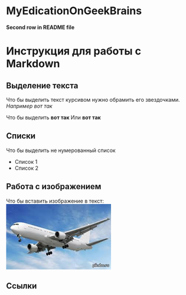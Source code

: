 # MyEdicationOnGeekBrains

**Second row in README file**
# Инструкция для работы с Markdown

## Выделение текста

Что бы выделить текст курсивом нужно обрамить его звездочками.
*Например вот так*

Что бы выделить **вот так**
 Или __вот так__

## Списки

Что бы выделить не нумерованный список
* Список 1
* Список 2

## Работа с изображением

Что бы вставить изображение в текст:
![Это самолет!](aircraft.jpg)

## Ссылки

